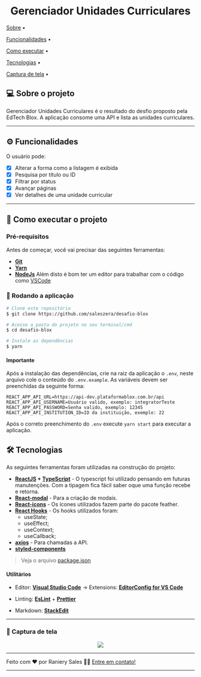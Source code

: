 


<div  align="center">	
	<h1>Gerenciador Unidades Curriculares</h1>
</div>


<p  align="center">

<a  href="#-sobre-o-projeto">Sobre</a> •

<a  href="#%EF%B8%8F-funcionalidades">Funcionalidades</a> •

<a  href="#-como-executar-o-projeto">Como executar</a> •

<a  href="#-tecnologias">Tecnologias</a> •

<a  href="#%EF%B8%8F-captura-de-tela">Captura de tela</a> •

</p>




## 💻 Sobre o projeto


Gerenciador Unidades Curriculares é o resultado do desfio proposto pela EdTech Blox. A aplicação consome uma API e lista as unidades curriculares.


---

## ⚙️ Funcionalidades

O usuário pode:
- [x] Alterar a forma como a listagem é exibida
- [x] Pesquisa por título ou ID
- [x] Filtrar por status
- [x] Avançar páginas
- [x] Ver detalhes de uma unidade curricular

---

## 🚀 Como executar o projeto

### Pré-requisitos

Antes de começar, você vai precisar das seguintes ferramentas:

- **[Git](https://git-scm.com)**
- **[Yarn](https://yarnpkg.com/getting-started/install)**
- **[NodeJs](https://nodejs.org/en/)**
Além disto é bom ter um editor para trabalhar com o código como [VSCode](https://code.visualstudio.com/)

### 🧭 Rodando a aplicação

```bash
# Clone este repositório
$ git clone https://github.com/saleszera/desafio-blox

# Acesse a pasta do projeto no seu terminal/cmd
$ cd desafio-blox

# Instale as dependências
$ yarn
```
#### Importante
Após a instalação das dependências, crie na raiz da aplicação o `.env`, neste arquivo cole o conteúdo do `.env.example`. As variáveis devem ser preenchidas da seguinte forma:
```plaintext
REACT_APP_API_URL=https://api-dev.plataformablox.com.br/api
REACT_APP_API_USERNAME=Usuário valido, exemplo: integratorTeste
REACT_APP_API_PASSWORD=Senha valido, exemplo: 12345
REACT_APP_API_INSTITUTION_ID=ID da instituição, exemplo: 22
```
Após o correto preenchimento do `.env` execute `yarn start` para executar a aplicação.

## 🛠 Tecnologias


As seguintes ferramentas foram utilizadas na construção do projeto:


- **[ReactJS](https://pt-br.reactjs.org/docs/getting-started.html) + [TypeScript](https://www.typescriptlang.org/)** - O typescript foi utilizado pensando em futuras manutenções. Com a tipagem fica fácil saber oque uma função recebe e retorna.
- **[React-modal](https://github.com/reactjs/react-modal)** - Para a criação de modais.
- **[React-icons](https://github.com/react-icons/react-icons)** - Os ícones utilizados fazem parte do pacote feather.
- **[React Hooks](https://pt-br.reactjs.org/docs/hooks-intro.html)** - Os hooks utilizados foram:
  - useState;
  - useEffect;
  - useContext;
  - useCallback;
- **[axios](https://github.com/axios/axios)** - Para chamadas a API.
- **[styled-components](https://styled-components.com/docs/basics)**

> Veja o arquivo [package.json](https://github.com/saleszera/desafio-blox/blob/main/package.json)


#### **Utilitários**

- Editor: **[Visual Studio Code](https://code.visualstudio.com/)** → Extensions: **[EditorConfig for VS Code](https://marketplace.visualstudio.com/items?itemName=EditorConfig.EditorConfig)**

- Linting: **[EsLint](https://eslint.org/docs/user-guide/getting-started)** + **[Prettier](https://prettier.io/)**

- Markdown: **[StackEdit](https://stackedit.io/)**

---
### 🎥️ Captura de tela
  <div align="center"  >
	  <img src="https://media.giphy.com/media/pMLNVLlkCPB7dZMR9D/giphy.gif"/>
  </div>  

---

Feito com ❤️ por Raniery Sales 👋🏽 [Entre em contato!](https://www.linkedin.com/in/raniery-sales/)

---
